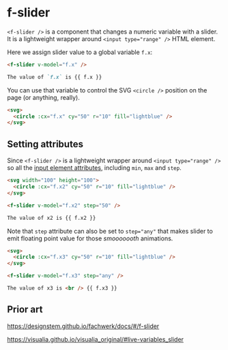 # f-slider

`<f-slider />` is a component that changes a numeric variable with a slider. It is a lightweight wrapper around `<input type="range" />` HTML element.

Here we assign slider value to a global variable `f.x`:

```md
<f-slider v-model="f.x" />

The value of `f.x` is {{ f.x }}
```

You can use that variable to control the SVG `<circle />` position on the page (or anything, really).

```md
<svg>
  <circle :cx="f.x" cy="50" r="10" fill="lightblue" />
</svg>
```

## Setting attributes

Since `<f-slider />` is a lightweight wrapper around `<input type="range" />` so all the [input element attributes](https://developer.mozilla.org/en-US/docs/Web/HTML/Element/input/range), including `min`, `max` and `step`.

```md
<svg width="100" height="100">
  <circle :cx="f.x2" cy="50" r="10" fill="lightblue" />
</svg>

<f-slider v-model="f.x2" step="50" />

The value of x2 is {{ f.x2 }}
```

Note that `step` attribute can also be set to `step="any"` that makes slider to emit floating point value for those _smooooooth_ animations.

```md
<svg>
  <circle :cx="f.x3" cy="50" r="10" fill="lightblue" />
</svg>

<f-slider v-model="f.x3" step="any" />

The value of x3 is <br /> {{ f.x3 }}
```

## Prior art

https://designstem.github.io/fachwerk/docs/#/f-slider

https://visualia.github.io/visualia_original/#live-variables_slider
